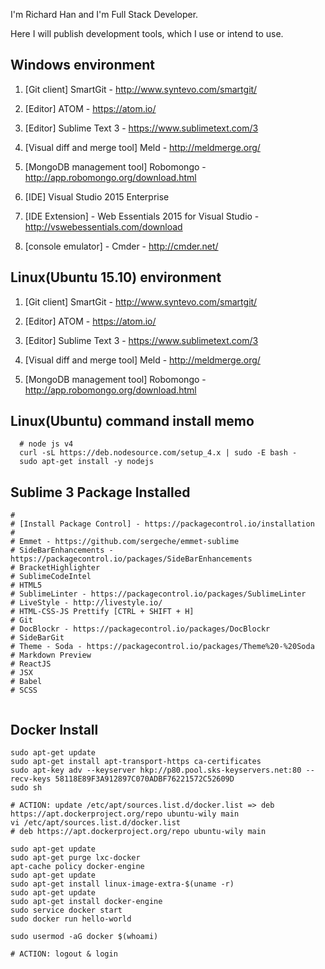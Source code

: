 I'm Richard Han and I'm Full Stack Developer.

Here I will publish development tools, which I use or intend to use.


## Windows environment

1. [Git client] SmartGit - http://www.syntevo.com/smartgit/

2. [Editor] ATOM - https://atom.io/

3. [Editor] Sublime Text 3 - https://www.sublimetext.com/3



4. [Visual diff and merge tool] Meld - http://meldmerge.org/

5. [MongoDB management tool] Robomongo - http://app.robomongo.org/download.html

6. [IDE] Visual Studio 2015 Enterprise

7. [IDE Extension] - Web Essentials 2015 for Visual Studio - http://vswebessentials.com/download

8. [console emulator] - Cmder - http://cmder.net/

## Linux(Ubuntu 15.10) environment

1. [Git client] SmartGit - http://www.syntevo.com/smartgit/

2. [Editor] ATOM - https://atom.io/

3. [Editor] Sublime Text 3 - https://www.sublimetext.com/3

4. [Visual diff and merge tool] Meld - http://meldmerge.org/

5. [MongoDB management tool] Robomongo - http://app.robomongo.org/download.html


## Linux(Ubuntu) command install memo
```
  # node js v4
  curl -sL https://deb.nodesource.com/setup_4.x | sudo -E bash -
  sudo apt-get install -y nodejs
 ```

## Sublime 3 Package Installed
 ```
 #
 # [Install Package Control] - https://packagecontrol.io/installation
 #
 # Emmet - https://github.com/sergeche/emmet-sublime
 # SideBarEnhancements - https://packagecontrol.io/packages/SideBarEnhancements
 # Bracket​Highlighter
 # SublimeCodeIntel
 # HTML5
 # Sublime​Linter - https://packagecontrol.io/packages/SublimeLinter
 # Live​Style - http://livestyle.io/
 # HTML-CSS-JS Prettify [CTRL + SHIFT + H]
 # Git
 # Doc​Blockr - https://packagecontrol.io/packages/DocBlockr
 # SideBarGit
 # Theme - Soda - https://packagecontrol.io/packages/Theme%20-%20Soda
 # Markdown Preview
 # ReactJS
 # JSX
 # Babel 
 # SCSS
 

 ```
 
 
 ## Docker Install
 ```
 sudo apt-get update
 sudo apt-get install apt-transport-https ca-certificates
 sudo apt-key adv --keyserver hkp://p80.pool.sks-keyservers.net:80 --recv-keys 58118E89F3A912897C070ADBF76221572C52609D
 sudo sh 
 
 # ACTION: update /etc/apt/sources.list.d/docker.list => deb https://apt.dockerproject.org/repo ubuntu-wily main
 vi /etc/apt/sources.list.d/docker.list
 # deb https://apt.dockerproject.org/repo ubuntu-wily main
 
 sudo apt-get update
 sudo apt-get purge lxc-docker
 apt-cache policy docker-engine
 sudo apt-get update
 sudo apt-get install linux-image-extra-$(uname -r)
 sudo apt-get update
 sudo apt-get install docker-engine
 sudo service docker start
 sudo docker run hello-world
 
 sudo usermod -aG docker $(whoami)

 # ACTION: logout & login
 
 
 ```
